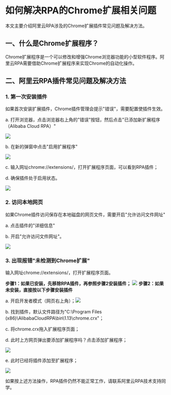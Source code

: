如何解决RPA的Chrome扩展相关问题 
=========================================

本文主要介绍阿里云RPA涉及的Chrome扩展插件常见问题及解决方法。

一、什么是Chrome扩展程序？ 
-------------------------------------

Chrome扩展程序是一个可以修改和增强Chrome浏览器功能的小型软件程序。阿里云RPA需要借助Chrome扩展程序来实现Chrome的自动化操作。

二、阿里云RPA插件常见问题及解决方法 
----------------------------------------



### 1. 第一次安装插件 

如果首次安装扩展插件，Chrome插件管理会提示"错误"，需要配置使插件生效。

a. 打开浏览器，点击浏览器右上角的"错误"按钮，然后点击"已添加新扩展程序（Alibaba Cloud RPA）"

![](https://intranetproxy.alipay.com/skylark/lark/0/2021/png/278097/1621825275338-04525d70-7d5c-4684-9414-3be43bbb6f1b.png)

b. 在新的弹窗中点击"启用扩展程序"



![](https://intranetproxy.alipay.com/skylark/lark/0/2021/png/278097/1621825394863-ac40f0c0-69ce-4572-a4b1-438a059cf9eb.png)

c. 输入网址chrome://extensions/，打开扩展程序页面，可以看到RPA插件；

d. 确保插件处于启用状态。

![](https://intranetproxy.alipay.com/skylark/lark/0/2021/png/278097/1621394861128-52958e12-13c9-4280-9ae0-6a439d34b0c6.png)



### 2. 访问本地网页 

如果Chrome插件访问保存在本地磁盘的网页文件，需要开启"允许访问文件网址"

a. 点击插件的"详细信息"

b. 开启"允许访问文件网址"。

![](https://cdn.nlark.com/yuque/0/2020/png/287010/1584499918552-a489b014-62da-4e46-a6b9-a695b7faebd6.png)



### 3. 出现报错"未检测到Chrome扩展" 

输入网址chrome://extensions/，打开扩展程序页面。

**步骤1：如果已安装，先移除RPA插件，再参照步骤2安装插件；** ![](https://intranetproxy.alipay.com/skylark/lark/0/2021/png/268678/1621821005758-5db58939-0081-4e84-ab17-5a957fcc5848.png)
**步骤2：如果未安装，直接按以下步骤安装插件** 

a. 开启开发者模式（网页右上角）；![](https://cdn.nlark.com/yuque/0/2020/png/287010/1584499777747-5d479de4-8788-4119-a6e3-aad673c8afcc.png)

b. 找到插件，默认文件路径为"C:\\Program Files (x86)\\AlibabaCloudRPA\\bin\\1.13\\chrome.crx"；

c. 将chrome.crx拖入扩展程序页面；

d. 此时上方网页弹出要添加扩展程序吗？点击添加扩展程序；

![](https://intranetproxy.alipay.com/skylark/lark/0/2021/png/278097/1621407978646-5ba5a30f-c9cb-4fee-9022-b1867f619ebc.png)

e. 此时已经将插件添加至扩展程序；

![](https://intranetproxy.alipay.com/skylark/lark/0/2021/png/278097/1621408020905-30c0a8ec-1b56-48ea-bd56-47ddf6c04a4b.png)



如果按上述方法操作，RPA插件仍然不能正常工作，请联系阿里云RPA技术支持同学。

